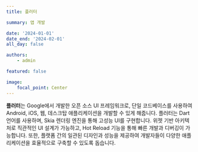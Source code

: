 ```yaml
---
title: 플러터

summary: 앱 개발

date: '2024-01-01'
date_end: '2024-02-01'
all_day: false

authors:
    - admin

featured: false

image:
    focal_point: Center
---
```

**플러터**는 Google에서 개발한 오픈 소스 UI 프레임워크로, 단일 코드베이스를 사용하여 Android, iOS, 웹, 데스크탑 애플리케이션을 개발할 수 있게 해줍니다. 플러터는 Dart 언어를 사용하며, Skia 렌더링 엔진을 통해 고성능 UI를 구현합니다. 위젯 기반 아키텍처로 직관적인 UI 설계가 가능하고, Hot Reload 기능을 통해 빠른 개발과 디버깅이 가능합니다. 또한, 플랫폼 간의 일관된 디자인과 성능을 제공하여 개발자들이 다양한 애플리케이션을 효율적으로 구축할 수 있도록 돕습니다.